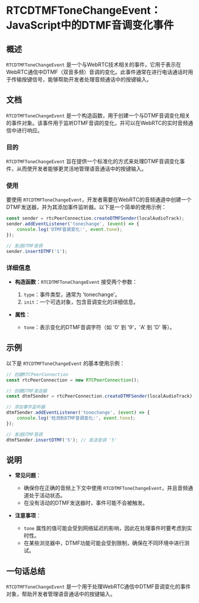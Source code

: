 <!--
Meta Description: # RTCDTMFToneChangeEvent：JavaScript中的DTMF音调变化事件 ## 概述 `RTCDTMFToneChangeEvent` 是一个与WebRTC技术相关的事件，它用于表示在WebRTC通信中DTMF（双音多频）音调的变化。此事件通常在进行电话通话时用于传输按键信号，...
Meta Keywords: rtcdtmftonechangeevent, rtcpeerconnection, event, tone, const
-->

# RTCDTMFToneChangeEvent：JavaScript中的DTMF音调变化事件

## 概述
`RTCDTMFToneChangeEvent` 是一个与WebRTC技术相关的事件，它用于表示在WebRTC通信中DTMF（双音多频）音调的变化。此事件通常在进行电话通话时用于传输按键信号，能够帮助开发者处理音频通话中的按键输入。

## 文档
`RTCDTMFToneChangeEvent` 是一个构造函数，用于创建一个与DTMF音调变化相关的事件对象。该事件用于监听DTMF音调的变化，并可以在WebRTC的实时音频通信中进行响应。

### 目的
`RTCDTMFToneChangeEvent` 旨在提供一个标准化的方式来处理DTMF音调变化事件，从而使开发者能够更灵活地管理语音通话中的按键输入。

### 使用
要使用 `RTCDTMFToneChangeEvent`，开发者需要在WebRTC的音频通道中创建一个DTMF发送器，并为其添加事件监听器。以下是一个简单的使用示例：

```javascript
const sender = rtcPeerConnection.createDTMFSender(localAudioTrack);
sender.addEventListener('tonechange', (event) => {
    console.log('DTMF音调变化:', event.tone);
});

// 发送DTMF音调
sender.insertDTMF('1');
```

### 详细信息
- **构造函数**：`RTCDTMFToneChangeEvent` 接受两个参数：
  1. `type`：事件类型，通常为 'tonechange'。
  2. `init`：一个可选对象，包含音调变化的详细信息。

- **属性**：
  - `tone`：表示变化的DTMF音调字符（如 '0' 到 '9'，'A' 到 'D' 等）。

## 示例
以下是 `RTCDTMFToneChangeEvent` 的基本使用示例：

```javascript
// 创建RTCPeerConnection
const rtcPeerConnection = new RTCPeerConnection();

// 创建DTMF发送器
const dtmfSender = rtcPeerConnection.createDTMFSender(localAudioTrack);

// 添加事件监听器
dtmfSender.addEventListener('tonechange', (event) => {
    console.log('检测到DTMF音调变化:', event.tone);
});

// 发送DTMF音调
dtmfSender.insertDTMF('5'); // 发送音调 '5'
```

## 说明
- **常见问题**：
  - 确保你在正确的音频上下文中使用 `RTCDTMFToneChangeEvent`，并且音频通道处于活动状态。
  - 在没有活动的DTMF发送器时，事件可能不会被触发。
  
- **注意事项**：
  - `tone` 属性的值可能会受到网络延迟的影响，因此在处理事件时要考虑到实时性。
  - 在某些浏览器中，DTMF功能可能会受到限制，确保在不同环境中进行测试。

## 一句话总结
`RTCDTMFToneChangeEvent` 是一个用于处理WebRTC通信中DTMF音调变化的事件对象，帮助开发者管理语音通话中的按键输入。